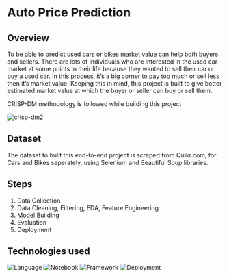 # Auto Price Prediction

## Overview
To be able to predict used cars or bikes market value can help both buyers and sellers. 
There are lots of individuals who are interested in the used car market at some points in their life because they wanted to sell their car or buy a used car. In this process, it’s a big corner to pay too much or sell less then it’s market value. Keeping this in mind, this project is built to give better estimated market value at which the buyer or seller can buy or sell them.

CRISP-DM methodology is followed while building this project

![crisp-dm2](https://user-images.githubusercontent.com/100039012/207263787-aa362f1f-fda4-407e-b585-129b812e36a0.jpeg)


## Dataset
The dataset to bulit this end-to-end project is scraped from Quikr.com, for Cars and Bikes seperately, using Selenium and Beautiful Soup libraries.

## Steps
1. Data Collection
2. Data Cleaning, Filtering, EDA, Feature Engineering
3. Model Building
4. Evaluation
5. Deployment

## Technologies used 
![Language](https://img.shields.io/badge/Language-Python-blue)
![Notebook](https://img.shields.io/badge/Notebook-Jupyter-orange)
![Framework](https://img.shields.io/badge/Framework-Streamlit-black)
![Deployment](https://img.shields.io/badge/Deployment-AWS-orange)
